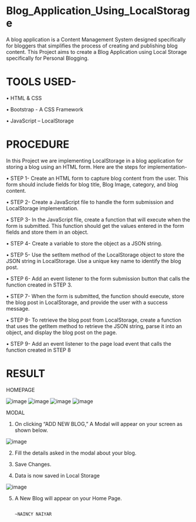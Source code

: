 # Blog_Application_Using_LocalStorage
A blog application is a Content Management System designed specifically for bloggers that simplifies the process of creating and publishing blog content. This Project aims to create a Blog Application using Local Storage specifically for Personal Blogging.

# TOOLS USED-

• HTML & CSS

• Bootstrap - A CSS Framework

• JavaScript – LocalStorage

# PROCEDURE
In this Project we are implementing LocalStorage in a blog application for storing a blog using an HTML form. Here are the steps for implementation-

• STEP 1- Create an HTML form to capture blog content from the user. This form should include fields for blog title, Blog Image, category, and blog content.

• STEP 2- Create a JavaScript file to handle the form submission and LocalStorage implementation.

• STEP 3- In the JavaScript file, create a function that will execute when the form is submitted. This function should get the values entered in the form fields and store them in an object.

• STEP 4- Create a variable to store the object as a JSON string.

• STEP 5- Use the setItem method of the LocalStorage object to store the JSON string in LocalStorage. Use a unique key name to identify the blog post.

• STEP 6- Add an event listener to the form submission button that calls the function created in STEP 3.

• STEP 7- When the form is submitted, the function should execute, store the blog post in LocalStorage, and provide the user with a success message.

• STEP 8- To retrieve the blog post from LocalStorage, create a function that uses the getItem method to retrieve the JSON string, parse it into an object, and display the blog post on the page.

• STEP 9- Add an event listener to the page load event that calls the function created in STEP 8

# RESULT

HOMEPAGE

![image](https://github.com/naincy-n/Blog_Application_Using_LocalStorage/assets/78255083/af54ea8d-8182-455a-8e83-98e92fba594a)
![image](https://github.com/naincy-n/Blog_Application_Using_LocalStorage/assets/78255083/317f355f-fea4-4c04-8d34-3d9871f3f494)
![image](https://github.com/naincy-n/Blog_Application_Using_LocalStorage/assets/78255083/9e5969b3-b803-4d94-bf1c-d40ba6a6ef56)
![image](https://github.com/naincy-n/Blog_Application_Using_LocalStorage/assets/78255083/0ba3bd57-d5db-4d33-8fd4-041c403e1257)

MODAL

1.	On clicking “ADD NEW BLOG,” A Modal will appear on your screen as shown below.

![image](https://github.com/naincy-n/Blog_Application_Using_LocalStorage/assets/78255083/f96c5b99-722c-4707-b850-2eb505d83f40)

2.	Fill the details asked in the modal about your blog.

3.	Save Changes.

4.	Data is now saved in Local Storage

![image](https://github.com/naincy-n/Blog_Application_Using_LocalStorage/assets/78255083/d0c2d4e2-4bd7-41fd-ac9e-32d1cc581dbf)

5.	A New Blog will appear on your Home Page.

                                                                                  ~NAINCY NAIYAR
